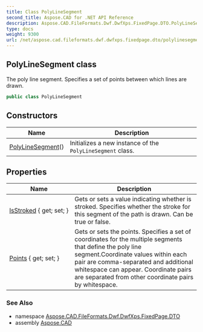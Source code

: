 ```yaml
---
title: Class PolyLineSegment
second_title: Aspose.CAD for .NET API Reference
description: Aspose.CAD.FileFormats.Dwf.DwfXps.FixedPage.DTO.PolyLineSegment class. The poly line segment. Specifies a set of points between which lines are drawn
type: docs
weight: 9300
url: /net/aspose.cad.fileformats.dwf.dwfxps.fixedpage.dto/polylinesegment/
---
```

## PolyLineSegment class

The poly line segment. Specifies a set of points between which lines are drawn.

```csharp
public class PolyLineSegment
```

## Constructors

| Name | Description |
| --- | --- |
| [PolyLineSegment](polylinesegment/)() | Initializes a new instance of the `PolyLineSegment` class. |

## Properties

| Name | Description |
| --- | --- |
| [IsStroked](../../aspose.cad.fileformats.dwf.dwfxps.fixedpage.dto/polylinesegment/isstroked/) { get; set; } | Gets or sets a value indicating whether is stroked. Specifies whether the stroke for this segment of the path is drawn. Can be true or false. |
| [Points](../../aspose.cad.fileformats.dwf.dwfxps.fixedpage.dto/polylinesegment/points/) { get; set; } | Gets or sets the points. Specifies a set of coordinates for the multiple segments that define the poly line segment.Coordinate values within each pair are comma-separated and additional whitespace can appear. Coordinate pairs are separated from other coordinate pairs by whitespace. |

### See Also

* namespace [Aspose.CAD.FileFormats.Dwf.DwfXps.FixedPage.DTO](../../aspose.cad.fileformats.dwf.dwfxps.fixedpage.dto/)
* assembly [Aspose.CAD](../../)


